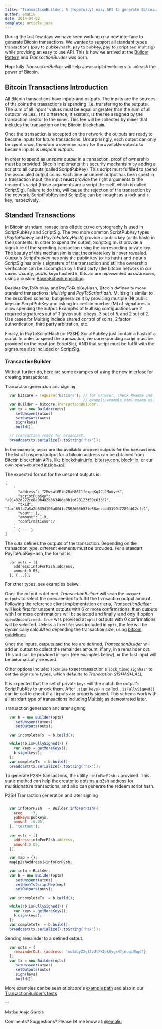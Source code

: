 ```yaml
---
title: "TransactionBuilder: A (hopefully) easy API to generate Bitcoin transactions"
author: ematiu 
date: 2014-04-02
template: article.jade
---
```

During the last few days we have been working on a new interface to generate
Bitcoin transactions. We wanted to support all standard types transactions 
(pay to pubkeyhash, pay to pubkey, pay to script and multisig)  while providing 
an easy to use API. This is how we arrived at the 
[Builder Pattern](https://en.wikipedia.org/wiki/Builder_pattern) 
and *TransactionBuilder* was born.


Hopefully *TransactionBuilder* will help Javascript developers to unleash the 
power of Bitcoin.


## Bitcoin Transactions Introduction
All Bitcoin transactions have inputs and outputs. The inputs are the sources of the coins the transactions is spending (i.e. transfering to the outputs). The sum of all inputs' values  must be equal or greater than the sum of all outputs' values. The difference, if existent, is the fee assigned by the transaction creator to the miner. This fee will be collected by miner that includes the transaction on the Bitcoin blockchain.

Once the transaction is accepted on the network, the outputs are ready to become
inputs for future transactions. Unsurprisingly, each output can only be spent once, 
therefore a common name for the available outputs to became inputs is *unspent outputs*.

In order to spend an *unspent output* in a transaction, proof of ownership must be 
provided. Bitcoin implements this security mechanisim by adding a script to all 
outputs (called ScriptPubKey). This script must fulfilled to spend the associated 
output coins. Each time an unpent output has been spent in a transaction input, 
the input **must** provide the right arguments to the unspent's script (those 
arguments are a script theirself, which is called ScriptSig).  Failure to do 
this, will cause the rejection of the transaction by the network. ScriptPubKey 
and ScriptSig can be thought as a lock and a key, respectively.

## Standard Transactions

In Bitcoin standard transactions elliptic curve cryptography is used in 
ScriptPubKey and ScriptSig. The two more common ScriptPubKey types
 (*PayToPubKey* and *PayToPubKeyHash*) provide a public key (or its hash) 
in their contents. In order to spend the output, ScriptSig must provide 
a signature of the spending transaction using the correspoding private key.
The beauty of this mechanisim is that the private key is never revealed. 
Output's ScriptPubKey has only the public key (or its hash) and 
Input's ScriptSig has only a signature of the transaction and still 
the ownership verification can be accomplish by a third party
(the bitcoin network in our case). Usually, public keys hashed in
Bitcoin are represented as *addresses*, using a custom 
[Base58check encoding](https://en.bitcoin.it/wiki/Base58Check_encoding).

Besides PayToPubKey and PayToPubKeyHash, Bitcoin defines to more standard
transactions: *Multisig* and *PayToScriptHash*. Multisig is similar to the 
described schema, but generalize it by providing multiple (N) public keys 
on ScriptPubKey and asking for certain number (M) of signatures to allow 
spending the output. Examples of Multisig configurations are 2 required 
signatures out of 3 given public keys, 3 out of 5, and 2 out of 2. 
 Use cases for Multisig include shared control of coins, 2 factor 
authentication, third party arbitration, etc.

Finally, in PayToScriptHash (or P2SH) ScriptPubKey just contain a 
hash of a script. In order to spend the transaction, the corresponding
 script must be provided on the input (on ScriptSig), AND that script
 must be fullfil with the signatures also included on ScriptSig.

### TransactionBuilder

Without further do, here are some examples of using the new interfase
for creating transactions:

Transaction generation and signing
``` js
  var bitcore = require('bitcore'); // for browser, check Readme and 
                                    // example/example.html examples.
  var Builder = bitcore.TransactionBuilder;
  var tx = new Builder(opts)
    .setUnspent(utxos)
    .setOutputs(outs)
    .sign(keys)
    .build();

  // Transaction ready for broadcast.
  broadcast(tx.serialize().toString('hex'));
```
In the example, `utxos` are the available unspent outputs for the 
transactions. The list of unspend output for a bitcoin address can 
be obtained from Bitcoin blockchain APIs, like [blockchain.info](http://blockchain.info), 
[biteasy.com](http://biteasy.com), [blockr.io](http://blockr.io), or our 
own open-sourced [insigh-api](https://github.com/bitpay/insight-api). 

The expected format for the unspent outputs is:
```
[
    {
      "address": "2Mwswt6Eih28xH8611fexpqKqJCLJMomveK",
      "scriptPubKey": "a91432d272ce8a9b482b363408a0b1dd28123d59c63387",
      "txid": "2ac165fa7a3a2b535d106a0041c7568d03b531e58aeccdd3199d7289ab12cfc1",
      "vout": 1,
      "amount": 1.0,
      "confirmations":7
    }
    , { ... }
]
```

The *outs* defines the outputs of the transaction. Depending on the transaction type, different
elements must be provided. For a standart PayToPubKeyHash, the format is:
```
  var outs = [{
    address:infoForP2sh.address, 
    amount:0.05,
  }, {...}];

```
For other types, see examples below.


Once the output is defined, *TransactionBuilder* will scan the `unspent outputs` 
to select the ones needed to fulfill the transaction output amount. Following the 
reference client implementation criteria, *TransactionBuilder* will look first for
unspent outputs with 6 or more 
confirmations, then outputs with 1 or more confirmations will be selected and
 finally (and only if option `spendUnconfirmed: true` was provided at `opts`) 
outputs with 0 confirmations will be selected. Unless a fixed `fee` was included
in `opts`, the fee will be dynamically calculated depending the transaction size, 
using [bitcoin guidelines](https://en.bitcoin.it/wiki/Transaction_fees).

Once the inputs, outputs and the fee are defined, *TransactionBuilder* will add 
an output to collect the remainder amount, if any, in a remainder out. This out
 can be provided in `opts` (see examples below), or the first input will be 
automatically selected.

Other options include: `lockTime` to set transaction's `lock_time`; `signhash` 
to set the signature types, which defaults to *Transaction.SIGHASH_ALL*.


It is expected that the set of private `keys` will the match the output's 
ScriptPubKey to unlock them. After `.sign(keys)` is called, `.isFullySigned()` 
can be call to check if all inputs are properly signed. This schema work with all 
stardart type of transactions including Multisig as demostrated later.


Transaction generation and later signing

``` js
  var b = new Builder(opts)
    .setUnspent(utxos)
    .setOutputs(outs);

  var incompleteTx  = b.build();

  while(!b.isFullySigned()) {
    var keys = getMoreKeys();
    b.sign(keys);
  };
  var completeTx  = b.build();
  broadcast(tx.serialize().toString('hex'));

```

To generate P2SH transactions, the utility `.infoForP2sh` is provided. This
static method can help the creator to obtains a p2sh address for multisignature
transactions, and also can generate the redeem script hash.



P2SH Transaction generation and later signing

``` js

  var infoForP2sh   = Builder.infoForP2sh({
    nreq    :3, 
    pubkeys:pubkeys, 
    amount  :0.05,
  }, 'testnet');
 
  var outs = [{
    address:infoForP2sh.address, 
    amount:0.05,
  }];

  var map = {};
  map[p2shAddress]=infoForP2sh;

  var info = Builder.  
  var b = new Builder(opts)
    .setUnspent(utxos)
    .setHashToScriptMap(map)
    .setOutputs(outs);

  var incompleteTx  = b.build();

  while(!b.isFullySigned()) {
    var keys = getMoreKeys();
    b.sign(keys);
  };
  var completeTx  = b.build();
  broadcast(tx.serialize().toString('hex'));

```

Sending remainder to a defined output.
``` js
  var opts = {
    remainderOut: {address: 'mwZabyZXg8JzUtFX1pkGygsMJjnuqiNhgd'},
  };
  var tx = new Builder(opts)
    .setUnspent(utxos)
    .setOutputs(outs)
    .sign(keys)
    .build();
```

More examples can be seen at bitcore's [example path](https://github.com/bitpay/bitcore/tree/master/examples) and also in our [TransactionBuilder's tests](https://github.com/bitpay/bitcore/blob/master/test/test.TransactionBuilder.js)


--

Matías Alejo García

Comments? Suggestions? Please let me know at:
[@ematiu](http://twitter.com/ematiu)

